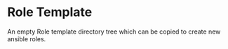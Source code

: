 # Role Template
An empty Role template directory tree which can be copied to create new ansible roles.
